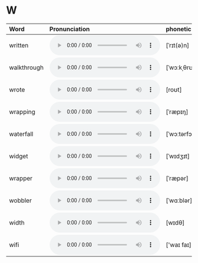 
# W

| Word  | Pronunciation | phonetic |
| :-- | :-- | :-- |
| written | <audio src="/awesome-pronunciation/public/audio/written.mp3" controls="controls" controlslist="nodownload"></audio> | [ˈrɪt(ə)n] |
| walkthrough | <audio src="/awesome-pronunciation/public/audio/walkthrough.mp3" controls="controls" controlslist="nodownload"></audio> | [ˈwɔːkˌθrʊ] |
| wrote | <audio src="/awesome-pronunciation/public/audio/wrote.mp3" controls="controls" controlslist="nodownload"></audio> | [roʊt] |
| wrapping | <audio src="/awesome-pronunciation/public/audio/wrapping.mp3" controls="controls" controlslist="nodownload"></audio> | [ˈræpɪŋ] |
| waterfall | <audio src="/awesome-pronunciation/public/audio/waterfall.mp3" controls="controls" controlslist="nodownload"></audio> | [ˈwɔːtərfɔːl] |
| widget | <audio src="/awesome-pronunciation/public/audio/widget.mp3" controls="controls" controlslist="nodownload"></audio> | [ˈwɪdʒɪt] |
| wrapper | <audio src="/awesome-pronunciation/public/audio/wrapper.mp3" controls="controls" controlslist="nodownload"></audio> | [ˈræpər] |
| wobbler | <audio src="/awesome-pronunciation/public/audio/wobbler.mp3" controls="controls" controlslist="nodownload"></audio> | [ˈwɑːblər] |
| width | <audio src="/awesome-pronunciation/public/audio/width.mp3" controls="controls" controlslist="nodownload"></audio> | [wɪdθ] |
| wifi | <audio src="/awesome-pronunciation/public/audio/wifi.mp3" controls="controls" controlslist="nodownload"></audio> | ['waɪ faɪ] |
